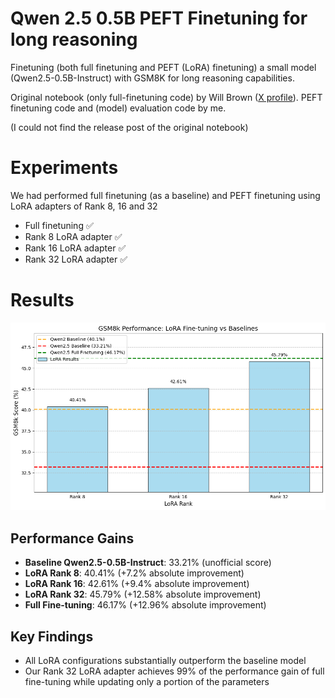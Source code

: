# Qwen 2.5 0.5B PEFT Finetuning for long reasoning  
Finetuning (both full finetuning and PEFT (LoRA) finetuning) a small model (Qwen2.5-0.5B-Instruct) with GSM8K for long reasoning capabilities. 

Original notebook (only full-finetuning code) by Will Brown ([X profile](https://x.com/willccbb)). 
PEFT finetuning code and (model) evaluation code by me.

(I could not find the release post of the original notebook)

# Experiments
We had performed full finetuning (as a baseline) and PEFT finetuning using LoRA adapters of Rank 8, 16 and 32 

- Full finetuning :white_check_mark:
- Rank 8 LoRA adapter :white_check_mark: 
- Rank 16 LoRA adapter :white_check_mark: 
- Rank 32 LoRA adapter :white_check_mark: 

# Results
![Results graph](results_graph.png)

## Performance Gains
- **Baseline Qwen2.5-0.5B-Instruct**: 33.21% (unofficial score)
- **LoRA Rank 8**: 40.41% (+7.2% absolute improvement)
- **LoRA Rank 16**: 42.61% (+9.4% absolute improvement)
- **LoRA Rank 32**: 45.79% (+12.58% absolute improvement)
- **Full Fine-tuning**: 46.17% (+12.96% absolute improvement)

## Key Findings
- All LoRA configurations substantially outperform the baseline model
- Our Rank 32 LoRA adapter achieves 99% of the performance gain of full fine-tuning while updating only a portion of the parameters
